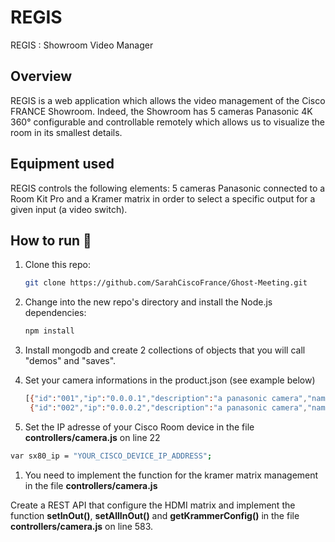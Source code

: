 # REGIS

REGIS : Showroom Video Manager

## Overview

REGIS is a web application which allows the video management of the Cisco FRANCE Showroom. Indeed, the Showroom has 5 cameras Panasonic 4K 360° configurable and controllable remotely which allows us to visualize the room in its smallest details.

## Equipment used

REGIS controls the following elements: 5 cameras Panasonic connected to a Room Kit Pro and a Kramer matrix in order to select a specific output for a given input (a video switch).

## How to run 🔨

1. Clone this repo:

   ```sh
   git clone https://github.com/SarahCiscoFrance/Ghost-Meeting.git
   ```

1. Change into the new repo's directory and install the Node.js dependencies:

   ```sh
   npm install
   ```

1. Install mongodb and create 2 collections of objects that you will call "demos" and "saves".

1. Set your camera informations in the product.json (see example below)

   ```sh
   [{"id":"001","ip":"0.0.0.1","description":"a panasonic camera","name":"Cam n°1"},
    {"id":"002","ip":"0.0.0.2","description":"a panasonic camera","name":"Cam n°2"}]
   ```

1. Set the IP adresse of your Cisco Room device in the file **controllers/camera.js** on line 22

```sh
var sx80_ip = "YOUR_CISCO_DEVICE_IP_ADDRESS";
```

1. You need to implement the function for the kramer matrix management in the file **controllers/camera.js**

Create a REST API that configure the HDMI matrix and implement the function **setInOut()**, **setAllInOut()** and **getKrammerConfig()**
in the file **controllers/camera.js** on line 583.

